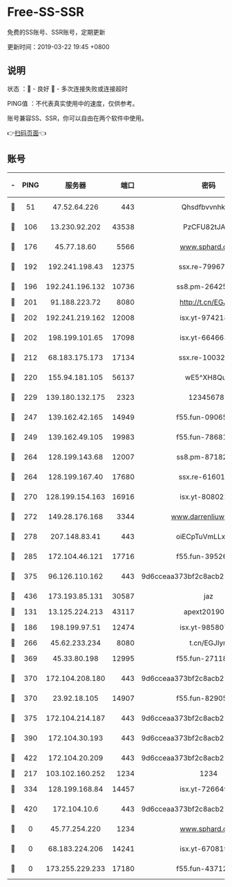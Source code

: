 # Free-SS-SSR

免费的SS账号、SSR账号，定期更新

更新时间：2019-03-22 19:45 +0800

## 说明

状态     ：🙂 - 良好 🙁 - 多次连接失败或连接超时

PING值   ：不代表真实使用中的速度，仅供参考。

账号兼容SS、SSR，你可以自由在两个软件中使用。

👉[扫码页面](https://liesauer.github.io/Free-SS-SSR/)👈

## 账号

|-|PING|服务器|端口|密码|加密方式|区域|
|:----:|:----:|:-----:|-----:|:----:|:----:|:----:|
|🙂|51|47.52.64.226|443|Qhsdfbvvnhkm1|aes-256-cfb|HK|
|🙂|106|13.230.92.202|43538|PzCFU82tJAdZ|aes-256-cfb|JP|
|🙂|176|45.77.18.60|5566|www.sphard.com|aes-256-cfb|JP|
|🙂|192|192.241.198.43|12375|ssx.re-79967299|aes-256-cfb|US|
|🙂|196|192.241.196.132|10736|ss8.pm-26425369|aes-256-cfb|US|
|🙂|201|91.188.223.72|8080|http://t.cn/EGJIyrl|rc4-md5|RU|
|🙂|202|192.241.219.162|12008|isx.yt-97421893|aes-256-cfb|US|
|🙂|202|198.199.101.65|17098|isx.yt-66466374|aes-256-cfb|US|
|🙂|212|68.183.175.173|17134|ssx.re-10032791|aes-256-cfb|US|
|🙂|220|155.94.181.105|56137|wE5^XH8Quw|aes-256-cfb|US|
|🙂|229|139.180.132.175|2323|123456789|aes-256-cfb|SG|
|🙂|247|139.162.42.165|14949|f55.fun-09065498|aes-256-cfb|SG|
|🙂|249|139.162.49.105|19983|f55.fun-78681793|aes-256-cfb|SG|
|🙂|264|128.199.143.68|12007|ss8.pm-87182779|aes-256-cfb|SG|
|🙂|264|128.199.167.40|17680|ssx.re-61601620|aes-256-cfb|SG|
|🙂|270|128.199.154.163|16916|isx.yt-80802221|aes-256-cfb|SG|
|🙂|272|149.28.176.168|3344|www.darrenliuwei.com|aes-256-cfb|AU|
|🙂|278|207.148.83.41|443|oiECpTuVmLLxk4Ts|aes-256-cfb|AU|
|🙂|285|172.104.46.121|17716|f55.fun-39526771|aes-256-cfb|SG|
|🙂|375|96.126.110.162|443|9d6cceaa373bf2c8acb22e60b6a58be6|aes-256-cfb|US|
|🙂|436|173.193.85.131|30587|jaz|aes-256-cfb|US|
|🙂|131|13.125.224.213|43117|apext2019005|chacha20|KR|
|🙂|186|198.199.97.51|12474|isx.yt-98580755|aes-256-cfb|US|
|🙂|266|45.62.233.234|8080|t.cn/EGJIyrl|rc4-md5|CA|
|🙂|369|45.33.80.198|12995|f55.fun-27118272|aes-256-cfb|US|
|🙂|370|172.104.208.180|443|9d6cceaa373bf2c8acb22e60b6a58be6|aes-256-cfb|US|
|🙂|370|23.92.18.105|14907|f55.fun-82905672|aes-256-cfb|US|
|🙂|375|172.104.214.187|443|9d6cceaa373bf2c8acb22e60b6a58be6|aes-256-cfb|US|
|🙂|390|172.104.30.193|443|9d6cceaa373bf2c8acb22e60b6a58be6|aes-256-cfb|US|
|🙂|422|172.104.20.209|443|9d6cceaa373bf2c8acb22e60b6a58be6|aes-256-cfb|US|
|🙁|217|103.102.160.252|1234|1234|rc4-md5|JP|
|🙁|334|128.199.168.84|14457|isx.yt-72664924|aes-256-cfb|SG|
|🙁|420|172.104.10.6|443|9d6cceaa373bf2c8acb22e60b6a58be6|aes-256-cfb|US|
|🙁|0|45.77.254.220|1234|www.sphard.com|aes-256-cfb|SG|
|🙁|0|68.183.224.206|14241|isx.yt-67081924|aes-256-cfb|SG|
|🙁|0|173.255.229.233|17180|f55.fun-43712198|aes-256-cfb|US|
